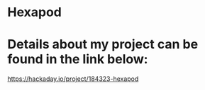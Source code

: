 # Hexapod

# Details about my project can be found in the link below:
https://hackaday.io/project/184323-hexapod
